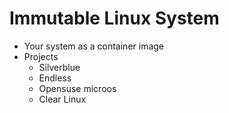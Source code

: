 # Immutable Linux System

- Your system as a container image
- Projects
  - Silverblue
  - Endless
  - Opensuse microos
  - Clear Linux
